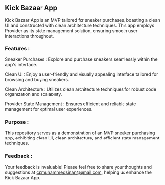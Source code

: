 ## Kick Bazaar App
Kick Bazaar App is an MVP tailored for sneaker purchases, boasting a clean UI and constructed with clean architecture techniques. This app employs Provider as its state management solution, ensuring smooth user interactions throughout.

### Features :

Sneaker Purchases : Explore and purchase sneakers seamlessly within the app's interface.

Clean UI : Enjoy a user-friendly and visually appealing interface tailored for browsing and buying sneakers.

Clean Architecture : Utilizes clean architecture techniques for robust code organization and scalability.

Provider State Management : Ensures efficient and reliable state management for optimal user experiences.

### Purpose :
This repository serves as a demonstration of an MVP sneaker purchasing app, exhibiting clean UI, clean architecture, and efficient state management techniques.

### Feedback :
Your feedback is invaluable! Please feel free to share your thoughts and suggestions at cpmuhammedsinan@gmail.com, helping us enhance the Kick Bazaar App.
